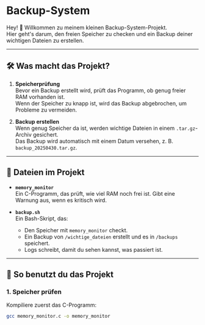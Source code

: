 # Backup-System

Hey! 👋 Willkommen zu meinem kleinen Backup-System-Projekt.  
Hier geht's darum, den freien Speicher zu checken und ein Backup deiner wichtigen Dateien zu erstellen.

---

## 🛠️ Was macht das Projekt?

1. **Speicherprüfung**  
   Bevor ein Backup erstellt wird, prüft das Programm, ob genug freier RAM vorhanden ist.  
   Wenn der Speicher zu knapp ist, wird das Backup abgebrochen, um Probleme zu vermeiden.

2. **Backup erstellen**  
   Wenn genug Speicher da ist, werden wichtige Dateien in einem `.tar.gz`-Archiv gesichert.  
   Das Backup wird automatisch mit einem Datum versehen, z. B. `backup_20250430.tar.gz`.

---

## 📂 Dateien im Projekt

- **`memory_monitor`**  
  Ein C-Programm, das prüft, wie viel RAM noch frei ist. Gibt eine Warnung aus, wenn es kritisch wird.

- **`backup.sh`**  
  Ein Bash-Skript, das:
  - Den Speicher mit `memory_monitor` checkt.
  - Ein Backup von `/wichtige_dateien` erstellt und es in `/backups` speichert.
  - Logs schreibt, damit du sehen kannst, was passiert ist.

---

## 🚀 So benutzt du das Projekt

### 1. **Speicher prüfen**
Kompiliere zuerst das C-Programm:
```bash
gcc memory_monitor.c -o memory_monitor
